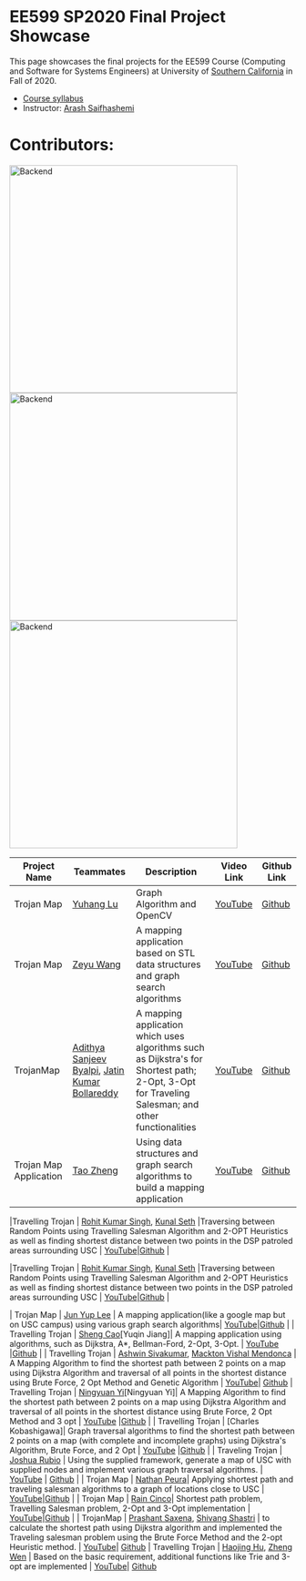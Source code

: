 # EE599 SP2020 Final Project Showcase

This page showcases the final projects for the EE599 Course (Computing and Software for Systems Engineers) at University of [Southern California](http://usc.edu/) in Fall of 2020.

- [Course syllabus](https://raw.githubusercontent.com/ourarash/EE599_FALL2020_Final_Project/master/syllabus.pdf)
- Instructor: [Arash Saifhashemi](https://www.linkedin.com/in/ourarash/) 

# Contributors:

 <img alt="Backend" src="https://raw.githubusercontent.com/ourarash/EE599_FALL2020_Final_Project/master/1.png" width="400">  
 <img alt="Backend" src="https://raw.githubusercontent.com/ourarash/EE599_FALL2020_Final_Project/master/2.png" width="400"> 
 <img alt="Backend" src="https://raw.githubusercontent.com/ourarash/EE599_FALL2020_Final_Project/master/3.png" width="400"> 




|Project Name| Teammates | Description |Video Link|Github Link|
| --- | --- | --- | --- | --- |
| Trojan Map | [Yuhang Lu](https://www.linkedin.com/in/yuhang-lu-546173146/)| Graph Algorithm and OpenCV | [YouTube](https://www.youtube.com/watch?v=R0Jmjdw3FY0&feature=youtu.be)|[Github](https://github.com/ee599-20203/final-project-Dorian1Lu) |
| Trojan Map | [Zeyu Wang](https://www.linkedin.com/in/zwang0431/) | A mapping application based on STL data structures and graph search algorithms | [YouTube](https://www.youtube.com/watch?v=GPYh7bg2anE)|[Github](https://github.com/wzy0766/USC-EE599-Computing-Principles) |
|TrojanMap | [Adithya Sanjeev Byalpi](https://www.linkedin.com/in/adithyasanjeev/), [Jatin Kumar Bollareddy](https://www.linkedin.com/in/jatin-kumar-bollareddy-b7aa98131/) |A mapping application which uses algorithms such as Dijkstra's for Shortest path; 2-Opt, 3-Opt for Traveling Salesman; and other functionalities| [YouTube](https://www.youtube.com/watch?v=pd_5pxdFZfA)|[Github](https://github.com/ee599-20203/EE599-Final-Project-Git-Gud.git) |
|Trojan Map Application |  [Tao Zheng](https://www.linkedin.com/in/tao-zheng-19950221/) | Using data structures and graph search algorithms to build a mapping application | [YouTube](https://www.youtube.com/watch?v=9djaSBBj1jg&t=22s)|[Github](https://github.com/ee599-20203/final-project-Eric-Zheng29) |

|Travelling Trojan | [Rohit Kumar Singh](https://www.linkedin.com/in/rohit-usc21/), [Kunal Seth](https://www.linkedin.com/in/kunalsheth03/) |Traversing between Random Points using Travelling Salesman Algorithm and 2-OPT Heuristics as well as finding shortest distance between two points in the DSP patroled areas surrounding USC | [YouTube]()|[Github]() |

|Travelling Trojan | [Rohit Kumar Singh](https://www.linkedin.com/in/rohit-usc21/), [Kunal Seth](https://www.linkedin.com/in/kunalsheth03/) |Traversing between Random Points using Travelling Salesman Algorithm and 2-OPT Heuristics as well as finding shortest distance between two points in the DSP patroled areas surrounding USC | [YouTube]()|[Github]() |

| Trojan Map | [Jun Yup Lee](https://www.linkedin.com/in/jun-yup-joseph-lee-a01947110/) | A mapping application(like a google map but on USC campus) using various graph search algorithms| [YouTube](https://youtu.be/Q9ClNyB6_oQ)|[Github](https://github.com/ee599-20203/final-project-jylee2943) |
| Travelling Trojan | [Sheng Cao](https://www.linkedin.com/in/shengcao/)[Yuqin Jiang]| A mapping application using algorithms, such as Dijkstra, A*, Bellman-Ford, 2-Opt, 3-Opt. | [YouTube](https://www.youtube.com/watch?v=ArKvNNDOKZA&feature=youtu.be) |[Github](https://github.com/ee599-20203/final-project-usagiw) |
| Travelling Trojan | [Ashwin Sivakumar](https://www.linkedin.com/in/ashshiv/), [Mackton Vishal Mendonca](https://www.linkedin.com/in/macktonvmendonca/) | A Mapping Algorithm to find the shortest path between 2 points on a map using Dijkstra Algorithm and traversal of all points in the shortest distance using Brute Force, 2 Opt Method and Genetic Algorithm | [YouTube](https://www.youtube.com/watch?v=wE0_itr_yCs&feature=youtu.be)| [Github](https://github.com/mackton216/TrojanMap)
| Travelling Trojan | [Ningyuan Yi](https://www.linkedin.com/in/ningyuan-yi/)[Ningyuan Yi]| A Mapping Algorithm to find the shortest path between 2 points on a map using Dijkstra Algorithm and traversal of all points in the shortest distance using Brute Force, 2 Opt Method and 3 opt | [YouTube](https://www.youtube.com/watch?v=0sfVW_FJuJA) |[Github](https://github.com/ee599-20203/final-project-yiningyuan) |
| Travelling Trojan | [Charles Kobashigawa]| Graph traversal algorithms to find the shortest path between 2 points on a map (with complete and incomplete graphs) using Dijkstra's Algorithm, Brute Force, and 2 Opt | [YouTube](https://youtu.be/pKZuEvn_IfM) |[Github](https://github.com/ee599-20203/final-project-ckobashi) |
| Traveling Trojan | [Joshua Rubio](https://www.linkedin.com/in/joshua-rubio-a17b36123/) | Using the supplied framework, generate a map of USC with supplied nodes and implement various graph traversal algorithms. | [YouTube](https://youtu.be/JwxK5ZWaB2I) | [Github](https://github.com/ee599-20203/final-project-jrubi007) |
| Trojan Map | [Nathan Peura](https://www.linkedin.com/in/nathan-peura/)| Applying shortest path and traveling salesman algorithms to a graph of locations close to USC | [YouTube](https://www.youtube.com/watch?v=jkNPqro5HRs)|[Github](https://github.com/ee599-20203/final-project-peuran) |
| Trojan Map | [Rain Cinco](https://www.linkedin.com/in/raincinco/)| Shortest path problem, Travelling Salesman problem, 2-Opt and 3-Opt implementation | [YouTube](https://www.youtube.com/watch?v=8LxiunxfGSI)|[Github](https://github.com/ee599-20203/final-project-raincinco/) |
| TrojanMap | [Prashant Saxena](https://www.linkedin.com/in/prashant-saxena-31b471128/), [Shivang Shastri](https://www.linkedin.com/in/shivang-shastri-a322b6136/) | to calculate the shortest path using Dijkstra algorithm and implemented the Traveling salesman problem using the Brute Force Method and the 2-opt Heuristic method. | [YouTube](https://youtu.be/FSjyadqtrFQ)| [Github](https://github.com/ee599-20203/final-project-prash2596)
| Travelling Trojan | [Haojing Hu](https://www.linkedin.com/in/haojing-hu/), [Zheng Wen](http://mcl.usc.edu/people/graduate-students/#Zheng_Wen) | Based on the basic requirement, additional functions like Trie and 3-opt are implemented | [YouTube](https://www.youtube.com/watch?v=2L5Vdbdj6t0&t=1s)| [Github](https://github.com/ee599-20203/final-project-haojing666)


